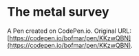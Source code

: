 # The metal survey

A Pen created on CodePen.io. Original URL: [https://codepen.io/bofmar/pen/KKzwQBN](https://codepen.io/bofmar/pen/KKzwQBN).


